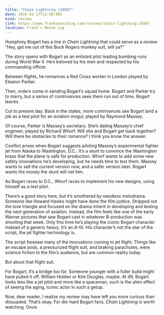 ```yaml
---
title: "Chain Lightning (1950)"
date: 2016-02-17T11:58:00Z
kind: review
link: https://www.franksmovielog.com/reviews/chain-lightning-1950/
location: Frank's Movie Log
---
```


Humphrey Bogart has a line in _Chain Lightning_ that could serve as a review: “Hey, get me out of this Buck Rogers monkey suit, will ya?”

The story opens with Bogart as an enlisted pilot leading bombing runs during World War II. He’s beloved by his men and respected by his commanding officer.

Between flights, he romances a Red Cross worker in London played by Eleanor Parker.

Then, orders come in sending Bogart’s squad home. Bogart and Parker try to marry, but a series of contrivances sees them run out of time. Bogart leaves.

Cut to present day. Back in the states, more contrivances see Bogart land a job as a test pilot for an aviation mogul, played by Raymond Massey.

Of course, Parker is Massey’s secretary. She’s dating Massey’s chief engineer, played by Richard Whorf. Will she and Bogart get back together? Will there be obstacles to their romance? I think you know the answer.

Conflict arises when Bogart suggests piloting Massey’s experimental fighter jet from Alaska to Washington, D.C.. It’s a stunt to convince the Washington brass that the plane is safe for production. Whorf wants to add some new safety innovations he’s developing, but he needs time to test them. Massey wants to sell the current version now, and a safer version later. Bogart wants the money the stunt will net him.

As Bogart races to D.C., Whorf races to implement his new designs, using himself as a test pilot.

There’s a good story here, but it’s smothered by needless melodrama. Someone like Howard Hawks might have done the film justice. Stripped out the love triangle and focused on the drama inherit in developing and testing the next generation of aviation. Instead, the film feels like one of the early Warner pictures that saw Bogart cast in whatever B-production was shooting that week. Only this time he’s playing the iconic Bogart character instead of a generic heavy. It’s an ill-fit. His character’s not the star of the script, the jet fighter technology is.

The script foresaw many of the innovations coming to jet flight. Things like an escape pods, a pressurized flight suit, and braking parachutes, were science fiction to the film’s audience, but are common reality today.

But about that flight suit.

For Bogart, it’s a bridge too far. Someone younger with a fuller build might have pulled it off. William Holden or Kirk Douglas, maybe. At 49, Bogart looks less like a jet pilot and more like a spaceman, such is the alien effect of seeing the aging, iconic actor in such a getup.

Now, dear reader, I realize my review may have left you more curious than dissuaded. That’s okay. For die-hard Bogart fans, _Chain Lightning_ is worth watching. Once.